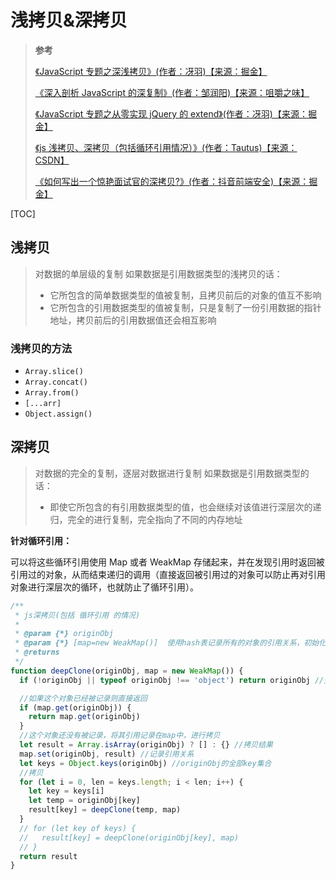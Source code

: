 # 浅拷贝&深拷贝

> **参考**
>
> [《JavaScript 专题之深浅拷贝》(作者：冴羽)【来源：掘金】](https://juejin.cn/post/6844903487101222920)
>
> [《深入剖析 JavaScript 的深复制》(作者：邹润阳)【来源：咀嚼之味】](https://jerryzou.com/posts/dive-into-deep-clone-in-javascript/)
>
> [《JavaScript 专题之从零实现 jQuery 的 extend》(作者：冴羽)【来源：掘金】](https://juejin.cn/post/6844903487386435592)
>
> [《js 浅拷贝、深拷贝（包括循环引用情况）》(作者：Tautus)【来源：CSDN】](https://blog.csdn.net/Snoopyqiuer/article/details/101106303)
>
> [《如何写出一个惊艳面试官的深拷贝?》(作者：抖音前端安全)【来源：掘金】](https://juejin.cn/post/6844903929705136141)

[TOC]

## 浅拷贝

> 对数据的单层级的复制
> 如果数据是引用数据类型的浅拷贝的话：
>
> - 它所包含的简单数据类型的值被复制，且拷贝前后的对象的值互不影响
> - 它所包含的引用数据类型的值被复制，只是复制了一份引用数据的指针地址，拷贝前后的引用数据值还会相互影响

### 浅拷贝的方法

- `Array.slice()`
- `Array.concat()`
- `Array.from()`
- `[...arr]`
- `Object.assign()`

## 深拷贝

> 对数据的完全的复制，逐层对数据进行复制
> 如果数据是引用数据类型的话：
>
> - 即使它所包含的有引用数据类型的值，也会继续对该值进行深层次的递归，完全的进行复制，完全指向了不同的内存地址

**针对循环引用：**

可以将这些循环引用使用 Map 或者 WeakMap 存储起来，并在发现引用时返回被引用过的对象，从而结束递归的调用（直接返回被引用过的对象可以防止再对引用对象进行深层次的循环，也就防止了循环引用）。

```js
/**
 * js深拷贝(包括 循环引用 的情况)
 *
 * @param {*} originObj
 * @param {*} [map=new WeakMap()]  使用hash表记录所有的对象的引用关系，初始化为空
 * @returns
 */
function deepClone(originObj, map = new WeakMap()) {
  if (!originObj || typeof originObj !== 'object') return originObj //空或者非对象则返回本身

  //如果这个对象已经被记录则直接返回
  if (map.get(originObj)) {
    return map.get(originObj)
  }
  //这个对象还没有被记录，将其引用记录在map中，进行拷贝
  let result = Array.isArray(originObj) ? [] : {} //拷贝结果
  map.set(originObj, result) //记录引用关系
  let keys = Object.keys(originObj) //originObj的全部key集合
  //拷贝
  for (let i = 0, len = keys.length; i < len; i++) {
    let key = keys[i]
    let temp = originObj[key]
    result[key] = deepClone(temp, map)
  }
  // for (let key of keys) {
  //   result[key] = deepClone(originObj[key], map)
  // }
  return result
}
```
